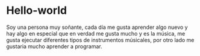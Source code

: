 # Hello-world 
Soy una persona muy soñante, cada día me gusta aprender algo nuevo y hay algo en especial que en verdad me gusta mucho y es  la música, me gusta ejecutar diferentes tipos de instrumentos músicales, por otro lado me gustaria mucho aprender a programar.
